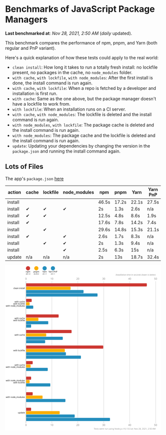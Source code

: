 # Benchmarks of JavaScript Package Managers

**Last benchmarked at**: _Nov 28, 2021, 2:50 AM_ (_daily_ updated).

This benchmark compares the performance of npm, pnpm, and Yarn (both regular and PnP variant).

Here's a quick explanation of how these tests could apply to the real world:

- `clean install`: How long it takes to run a totally fresh install: no lockfile present, no packages in the cache, no `node_modules` folder.
- `with cache`, `with lockfile`, `with node_modules`: After the first install is done, the install command is run again.
- `with cache`, `with lockfile`: When a repo is fetched by a developer and installation is first run.
- `with cache`: Same as the one above, but the package manager doesn't have a lockfile to work from.
- `with lockfile`: When an installation runs on a CI server.
- `with cache`, `with node_modules`: The lockfile is deleted and the install command is run again.
- `with node_modules`, `with lockfile`: The package cache is deleted and the install command is run again.
- `with node_modules`: The package cache and the lockfile is deleted and the install command is run again.
- `update`: Updating your dependencies by changing the version in the `package.json` and running the install command again.

## Lots of Files

The app's `package.json` [here](https://github.com/pnpm/pnpm.github.io/blob/main/benchmarks/fixtures/alotta-files/package.json)

| action  | cache | lockfile | node_modules| npm | pnpm | Yarn | Yarn PnP |
| ---     | ---   | ---      | ---         | --- | ---  | ---  | ---      |
| install |       |          |             | 46.5s | 17.2s | 22.1s | 27.5s |
| install | ✔     | ✔        | ✔           | 2s | 1.3s | 2.6s | n/a |
| install | ✔     | ✔        |             | 12.5s | 4.8s | 8.6s | 1.9s |
| install | ✔     |          |             | 17.6s | 7.8s | 14.2s | 7.4s |
| install |       | ✔        |             | 29.6s | 14.8s | 15.3s | 21.1s |
| install | ✔     |          | ✔           | 2.6s | 1.7s | 8.3s | n/a |
| install |       | ✔        | ✔           | 2s | 1.3s | 9.4s | n/a |
| install |       |          | ✔           | 2.5s | 6.3s | 15s | n/a |
| update  | n/a | n/a | n/a | 2s | 13s | 18.7s | 32.4s |

![Graph of the alotta-files results](../../static/img/benchmarks/alotta-files.svg)
